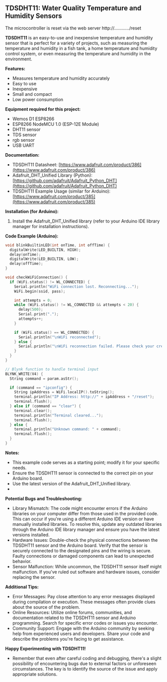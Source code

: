 ## TDSDHT11: Water Quality Temperature and Humidity Sensors
The microcontroller is reset via the web server http://............/reset

**TDSDHT11** is an easy-to-use and inexpensive temperature and humidity sensor that is perfect for a variety of projects, such as measuring the temperature and humidity in a fish tank, a home temperature and humidity control system, or even measuring the temperature and humidity in the environment.

**Features:**

* Measures temperature and humidity accurately
* Easy to use
* Inexpensive
* Small and compact
* Low power consumption

**Equipment required for this project:**
* Wemos D1 ESP8266
* ESP8266 NodeMCU 1.0 (ESP-12E Module)
* DHT11 sensor
* TDS sensor
* rgb sensor
* USB UART
  
**Documentation:**

* TDSDHT11 Datasheet: [https://www.adafruit.com/product/386](https://www.adafruit.com/product/386)
* Adafruit_DHT_Unified Library (Python): [https://github.com/adafruit/Adafruit_Python_DHT](https://github.com/adafruit/Adafruit_Python_DHT)
* TDSDHT11 Example Usage (similar for Arduino): [https://www.adafruit.com/product/385](https://www.adafruit.com/product/385)

**Installation (for Arduino):**

1. Install the Adafruit_DHT_Unified library (refer to your Arduino IDE library manager for installation instructions).

**Code Example (Arduino):**

```c++
void blinkBuiltinLED(int onTime, int offTime) {
  digitalWrite(LED_BUILTIN, HIGH);
  delay(onTime);
  digitalWrite(LED_BUILTIN, LOW);
  delay(offTime);
}

void checkWiFiConnection() {
  if (WiFi.status() != WL_CONNECTED) {
    Serial.println("WiFi connection lost. Reconnecting...");
    WiFi.begin(ssid, pass);

    int attempts = 0;
    while (WiFi.status() != WL_CONNECTED && attempts < 20) {
      delay(500);
      Serial.print(".");
      attempts++;
    }

    if (WiFi.status() == WL_CONNECTED) {
      Serial.println("\nWiFi reconnected");
    } else {
      Serial.println("\nWiFi reconnection failed. Please check your credentials.");
    }
  }
}

// Blynk function to handle terminal input
BLYNK_WRITE(V4) {
  String command = param.asStr();

  if (command == "ipconfig") {
    String ipAddress = WiFi.localIP().toString();
    terminal.println("IP Address: http://" + ipAddress + "/reset");
    terminal.flush();
  } else if (command == "clear") {
    terminal.clear();
    terminal.println("Terminal cleared...");
    terminal.flush();
  } else {
    terminal.println("Unknown command: " + command);
    terminal.flush();
  }
}
```
**Notes:**

* This example code serves as a starting point; modify it for your specific needs.
* Ensure the TDSDHT11 sensor is connected to the correct pin on your Arduino board.
* Use the latest version of the Adafruit_DHT_Unified library.
* 
**Potential Bugs and Troubleshooting:**
  
* Library Mismatch: The code might encounter errors if the Arduino libraries on your computer differ from those used in the provided code. This can occur if you're using a different Arduino IDE version or have manually installed libraries. To resolve this, update any outdated libraries through the Arduino IDE library manager and ensure you have the latest versions installed.
* Hardware Issues: Double-check the physical connections between the TDSDHT11 sensor and the Arduino board. Verify that the sensor is securely connected to the designated pins and the wiring is secure. Faulty connections or damaged components can lead to unexpected behavior.
* Sensor Malfunction: While uncommon, the TDSDHT11 sensor itself might malfunction. If you've ruled out software and hardware issues, consider replacing the sensor.

**Additional Tips:**

* Error Messages: Pay close attention to any error messages displayed during compilation or execution. These messages often provide clues about the source of the problem.
* Online Resources: Utilize online forums, communities, and documentation related to the TDSDHT11 sensor and Arduino programming. Search for specific error codes or issues you encounter.
* Community Support: Engage with the Arduino community by seeking help from experienced users and developers. Share your code and describe the problems you're facing to get assistance.

**Happy Experimenting with TDSDHT11!**

* Remember that even after careful coding and debugging, there's a slight possibility of encountering bugs due to external factors or unforeseen circumstances. The key is to identify the source of the issue and apply appropriate solutions.

